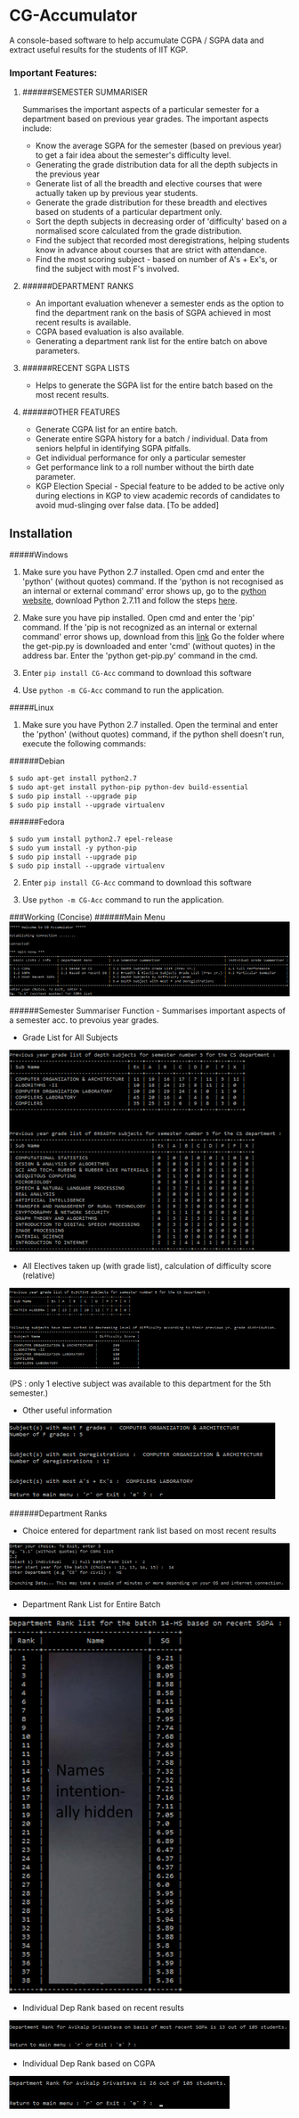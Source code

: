 # CG-Accumulator
A console-based software to help accumulate CGPA / SGPA data and extract useful results for the students of IIT KGP.
 
### Important Features:
1. ######SEMESTER SUMMARISER

    Summarises the important aspects of a particular semester for a department 
    based on previous year grades. The important aspects include:
    - Know the average SGPA for the semester (based on previous year) to get a fair idea about the semester's difficulty level.
    - Generating the grade distribution data for all the depth subjects in the previous year
    - Generate list of all the breadth and elective courses that were actually taken up by previous year students.
    - Generate the grade distribution for these breadth and electives based on students of a particular department only.
    - Sort the depth subjects in decreasing order of 'difficulty' based on a normalised score calculated from the grade distribution.
    - Find the subject that recorded most deregistrations, helping students know in advance about courses that are strict with attendance.
    - Find the most scoring subject - based on number of A's + Ex's, or find the subject with most F's involved. 
 
2. ######DEPARTMENT RANKS
    - An important evaluation whenever a semester ends as the option to find the department rank 
      on the basis of SGPA achieved in most recent results is available.
    - CGPA based evaluation is also available.
    - Generating a department rank list for the entire batch on above parameters.
 
3. ######RECENT SGPA LISTS 
    - Helps to generate the SGPA list for the entire batch based on the most recent results.
 
4. ######OTHER FEATURES
    - Generate CGPA list for an entire batch.
    - Generate entire SGPA history for a batch / individual. Data from seniors helpful in identifying SGPA pitfalls.
    - Get individual performance for only a particular semester
    - Get performance link to a roll number without the birth date parameter.
    - KGP Election Special - Special feature to be added to be active only during elections in KGP to view academic records of candidates to avoid mud-slinging over false data. [To be added]


## Installation

#####Windows
1. Make sure you have Python 2.7 installed. Open cmd and enter the 'python' (without quotes) command.
    If the 'python is not recognised as an internal or external command' error shows up, go to the [python website](https://www.python.org/downloads/), download Python 2.7.11 and follow the steps [here](https://youtu.be/gD4eulxGNok?t=1m9s).
    
2. Make sure you have pip installed. Open cmd and enter the 'pip' command.
    If the 'pip is not recognized as an internal or external command' error shows up, download from this [link](https://drive.google.com/file/d/0B0uazFxiiqNYNTFWZ1doV2xRUDA/view?usp=sharing)
    Go the folder where the get-pip.py is downloaded and enter 'cmd' (without quotes) in the address bar.
    Enter the 'python get-pip.py' command in the cmd.
    
3. Enter `pip install CG-Acc` command to download this software

4. Use `python -m CG-Acc` command to run the application.

#####Linux
1. Make sure you have Python 2.7 installed. Open the terminal and enter the 'python' (without quotes) command, if the python shell doesn't run, execute the following commands:

######Debian
```shell
$ sudo apt-get install python2.7
$ sudo apt-get install python-pip python-dev build-essential 
$ sudo pip install --upgrade pip 
$ sudo pip install --upgrade virtualenv 
```

######Fedora
```shell
$ sudo yum install python2.7 epel-release
$ sudo yum install -y python-pip
$ sudo pip install --upgrade pip 
$ sudo pip install --upgrade virtualenv 
```

2. Enter `pip install CG-Acc` command to download this software

3. Use `python -m CG-Acc` command to run the application.



###Working (Concise)
######Main Menu
![ScreenShot](Screenshots/1_main_menu.png)


######Semester Summariser
Function - Summarises important aspects of a semester acc. to prevoius year grades.

* Grade List for All Subjects

![ScreenShot](Screenshots/2_grade_list.png)

* All Electives taken up (with grade list), calculation of difficulty score (relative)

![ScreenShot](Screenshots/3_elective_diff_score.png)

(PS : only 1 elective subject was available to this department for the 5th semester.)


* Other useful information

![ScreenShot](Screenshots/4_other_sem_info.png)


######Department Ranks

* Choice entered for department rank list based on most recent results

![ScreenShot](Screenshots/5_dep_rank_choice.png)

* Department Rank List for Entire Batch

![ScreenShot](Screenshots/6_dep_rank_list.png)

* Individual Dep Rank based on recent results

![ScreenShot](Screenshots/7_dep_rank_indiv.png)

* Individual Dep Rank based on CGPA

![ScreenShot](Screenshots/8_dep_rank_CG.png)





